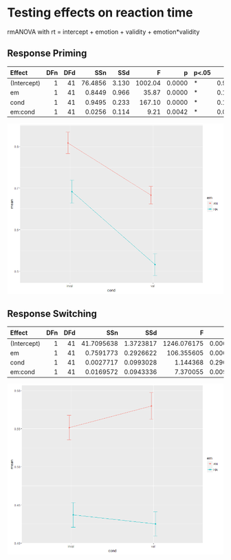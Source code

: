 # Testing effects on reaction time
rmANOVA with rt = intercept + emotion + validity + emotion*validity

## Response Priming
|Effect      | DFn| DFd|     SSn|   SSd|       F|      p|p<.05 |    $\eta^2$|
|:-----------|---:|---:|-------:|-----:|-------:|------:|:-----|------:|
|(Intercept) |   1|  41| 76.4856| 3.130| 1002.04| 0.0000|*     | 0.9451|
|em          |   1|  41|  0.8449| 0.966|   35.87| 0.0000|*     | 0.1598|
|cond        |   1|  41|  0.9495| 0.233|  167.10| 0.0000|*     | 0.1761|
|em:cond     |   1|  41|  0.0256| 0.114|    9.21| 0.0042|*     | 0.0057|

![](../../reports/figures/Rp_interaction_rt.png)

## Response Switching
|Effect      | DFn| DFd|        SSn|       SSd|           F|         p|p<.05 |       $\eta^2$|
|:-----------|---:|---:|----------:|---------:|-----------:|---------:|:-----|---------:|
|(Intercept) |   1|  41| 41.7095638| 1.3723817| 1246.076175| 0.0000000|*     | 0.9573|
|em          |   1|  41|  0.7591773| 0.2926622|  106.355605| 0.0000000|*     | 0.2900|
|cond        |   1|  41|  0.0027717| 0.0993028|    1.144368| 0.2909888|      | 0.0015|
|em:cond     |   1|  41|  0.0169572| 0.0943336|    7.370055| 0.0096594|*     | 0.0090|

![](../../reports/figures/Ts_interaction_rt.png)
